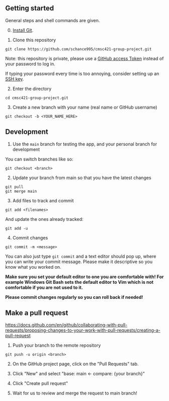 ## Getting started

General steps and shell commands are given.

0. [Install Git](https://git-scm.com/).

1. Clone this repository

`git clone https://github.com/schance995/cmsc421-group-project.git`

Note: this repository is private, please use a [GitHub access Token](https://docs.github.com/en/authentication/keeping-your-account-and-data-secure/creating-a-personal-access-token) instead of your password to log in.

If typing your password every time is too annoying, consider setting up an [SSH key](https://docs.github.com/en/authentication/connecting-to-github-with-ssh).

2. Enter the directory

`cd cmsc421-group-project.git`

3. Create a new branch with your name (real name or GitHub username)

`git checkout -b <YOUR_NAME_HERE>`

## Development

1. Use the `main` branch for testing the app, and your personal branch for development

You can switch branches like so:

`git checkout <branch>`

2. Update your branch from main so that you have the latest changes

```
git pull
git merge main
```

3. Add files to track and commit

`git add <filenames>`

And update the ones already tracked:

`git add -u`

4. Commit changes

`git commit -m <message>`

You can also just type `git commit` and a text editor should pop up, where you can write your commit message. Please make it descriptive so you know what you worked on.

**Make sure you set your default editor to one you are comfortable with! For example Windows Git Bash sets the default editor to Vim which is not comfortable if you are not used to it.**

**Please commit changes regularly so you can roll back if needed!**

## Make a pull request

<https://docs.github.com/en/github/collaborating-with-pull-requests/proposing-changes-to-your-work-with-pull-requests/creating-a-pull-request>

1. Push your branch to the remote repository

`git push -u origin <branch>`

2. On the GitHub project page, click on the "Pull Requests" tab.

3. Click "New" and select "base: main <- compare: {your branch}"

4. Click "Create pull request"

5. Wait for us to review and merge the request to main branch!
